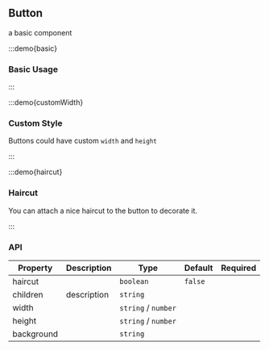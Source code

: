 ## Button

a basic component

:::demo{basic}

### Basic Usage

:::

:::demo{customWidth}

### Custom Style

Buttons could have custom `width` and `height`

:::

:::demo{haircut}

### Haircut

You can attach a nice haircut to the button to decorate it.

:::

### API

| Property   | Description | Type                | Default | Required |
| ---------- | ----------- | ------------------- | ------- | -------- |
| haircut    |             | `boolean`           | `false` |          |
| children   | description | `string`            |         |          |
| width      |             | `string` / `number` |         |          |
| height     |             | `string` / `number` |         |          |
| background |             | `string`            |         |          |
